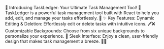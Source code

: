 🚀 Introducing TaskLedger: Your Ultimate Task Management Tool! 🚀
TaskLedger is a powerful task management tool built with React to help you add, edit, and manage 
your tasks effortlessly. 📝
✨ Key Features:
Dynamic Editing & Deletion: Effortlessly edit or delete tasks with intuitive icons. 🖊️❌
Customizable Backgrounds: Choose from six unique backgrounds to personalize your experience. 🎨
Sleek Interface: Enjoy a clean, user-friendly design that makes task management a breeze. 🧑‍💻
